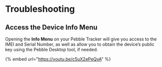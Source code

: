 # Troubleshooting

## Access the Device Info Menu

Opening the **Info Menu** on your Pebble Tracker will give you access to the IMEI and Serial Number, as well as allow you to obtain the device’s public key using the Pebble Desktop tool, if needed.

{% embed url="https://youtu.be/c5uX2ePeQvA" %}
